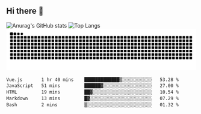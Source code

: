 ## Hi there 👋
![Anurag's GitHub stats](https://githubreadme-93cp.vercel.app/api?username=CNCoreSteb)
![Top Langs](https://githubreadme-93cp.vercel.app/api/top-langs/?username=CNCoreSteb)
<picture>
  <source media="(prefers-color-scheme: dark)" srcset="https://raw.githubusercontent.com/CNCoreSteb/CNCoreSteb/output/github-contribution-grid-snake-dark.svg">
  <source media="(prefers-color-scheme: light)" srcset="https://raw.githubusercontent.com/CNCoreSteb/CNCoreSteb/output/github-contribution-grid-snake.svg">
  <img alt="github contribution grid snake animation" src="https://raw.githubusercontent.com/CNCoreSteb/CNCoreSteb/output/github-contribution-grid-snake.svg">
</picture>

<!--START_SECTION:waka-->

```txt
Vue.js       1 hr 40 mins    █████████████▒░░░░░░░░░░░   53.28 %
JavaScript   51 mins         ██████▓░░░░░░░░░░░░░░░░░░   27.00 %
HTML         19 mins         ██▓░░░░░░░░░░░░░░░░░░░░░░   10.54 %
Markdown     13 mins         █▓░░░░░░░░░░░░░░░░░░░░░░░   07.29 %
Bash         2 mins          ▒░░░░░░░░░░░░░░░░░░░░░░░░   01.32 %
```

<!--END_SECTION:waka-->


<!--
**CNCoreSteb/CNCoreSteb** is a ✨ _special_ ✨ repository because its `README.md` (this file) appears on your GitHub profile.

Here are some ideas to get you started:

- 🔭 I’m currently working on ...
- 🌱 I’m currently learning ...
- 👯 I’m looking to collaborate on ...
- 🤔 I’m looking for help with ...
- 💬 Ask me about ...
- 📫 How to reach me: ...
- 😄 Pronouns: ...
- ⚡ Fun fact: ...
-->
